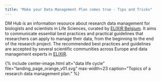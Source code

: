 ```yaml
---
title: "Make your Data Management Plan comes true - Tips and Tricks"
---
```



DM Hub is an information resource about research data management for biologists and scientists in Life Sciences, curated by [ELIXIR Belgium](https://www.elixir-belgium.org). It aims to communicate essential best practices and practical guidelines that researchers can apply to manage their data, from the beginning to the end of the research project. The recommended best practices and guidelines are accepted by several scientific communities across Europe and data management experts in [ELIXIR](elixir).


{% include center-image.html alt="data life cycle" file="landing_page_orange_v01.svg" max-width=23 caption="Topics of a research data management plan." %}

